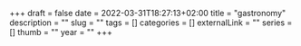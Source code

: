 +++ 
draft = false
date = 2022-03-31T18:27:13+02:00
title = "gastronomy"
description = ""
slug = "" 
tags = []
categories = []
externalLink = ""
series = []
thumb = ""
year = ""
+++